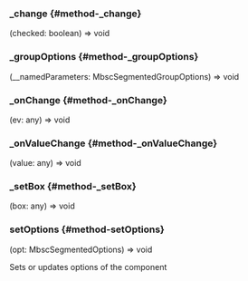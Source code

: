 ### _change {#method-_change}

(checked: boolean) => void




### _groupOptions {#method-_groupOptions}

(__namedParameters: MbscSegmentedGroupOptions) => void




### _onChange {#method-_onChange}

(ev: any) => void




### _onValueChange {#method-_onValueChange}

(value: any) => void




### _setBox {#method-_setBox}

(box: any) => void




### setOptions {#method-setOptions}

(opt: MbscSegmentedOptions) => void


Sets or updates options of the component
